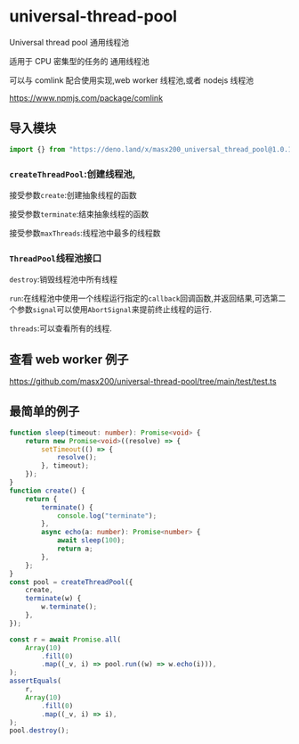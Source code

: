 # universal-thread-pool

Universal thread pool 通用线程池

适用于 CPU 密集型的任务的 通用线程池

可以与 comlink 配合使用实现,web worker 线程池,或者 nodejs 线程池

https://www.npmjs.com/package/comlink

## 导入模块

```ts
import {} from "https://deno.land/x/masx200_universal_thread_pool@1.0.1/mod.ts";
```

### `createThreadPool`:创建线程池,

接受参数`create`:创建抽象线程的函数

接受参数`terminate`:结束抽象线程的函数

接受参数`maxThreads`:线程池中最多的线程数

### `ThreadPool`线程池接口

`destroy`:销毁线程池中所有线程

`run`:在线程池中使用一个线程运行指定的`callback`回调函数,并返回结果,可选第二个参数`signal`可以使用`AbortSignal`来提前终止线程的运行.

`threads`:可以查看所有的线程.

## 查看 web worker 例子

https://github.com/masx200/universal-thread-pool/tree/main/test/test.ts

## 最简单的例子

```ts
function sleep(timeout: number): Promise<void> {
    return new Promise<void>((resolve) => {
        setTimeout(() => {
            resolve();
        }, timeout);
    });
}
function create() {
    return {
        terminate() {
            console.log("terminate");
        },
        async echo(a: number): Promise<number> {
            await sleep(100);
            return a;
        },
    };
}
const pool = createThreadPool({
    create,
    terminate(w) {
        w.terminate();
    },
});

const r = await Promise.all(
    Array(10)
        .fill(0)
        .map((_v, i) => pool.run((w) => w.echo(i))),
);
assertEquals(
    r,
    Array(10)
        .fill(0)
        .map((_v, i) => i),
);
pool.destroy();
```
